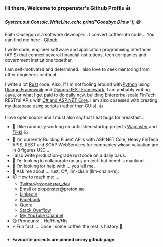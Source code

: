 ### Hi there, Welcome to propenster's Github Profile :+1:

##### System.out.Console.WriteLine.echo.print("Goodbye Dlrow"); 😄

Faith Olusegun is a software developer... I convert coffee into code... You can find me here - [Github](https://github.com/propenster).

I write code, engineer software and application programming interfaces (APIS) that connect several financial institutions, tech companies and government institutions together.



I am self-motivated and determined. I also love to seek mentoring from other engineers. :octocat:

I write a lot [Rust](https://www.rust-lang.org/) code. Also, If I'm not fooling around with [Python](https://python.org) using [Django Framework](https://djangoproject.com) and [Django REST Framework](https://www.django-rest-framework.org/), I am probably writing [Java](https://java.com), or what I get paid to do daily now, building Enterprise-scale FinTech RESTful APIs with [C# and ASP.NET Core](https://docs.microsoft.com/en-us/aspnet/core/introduction-to-aspnet-core). I am also obsessed with creating my database using scripts (rather than GUIs). :+1:

I love open source and I must also say that I eat bugs for breakfast... 

- 🔭 I like randomly working on unfinished startup projects [WagLister](https://github.com/propenster/WagLister) and [Tikki](https://github.com/propenster/Tikki) :+1:
- 🌱 I’m currently Building Fluent API's with ASP.NET Core, Heavy FinTech APIS, REST and SOAP WebServices for companies whose valuation are in 8 figures USD...
- I also write production-grade rust code on a daily basis.
- 👯 I’m looking to collaborate on any project that benefits mankind.
- 🤔 I’m looking for help with ... you tell me.
- 💬 Ask me about ... rust, C#, llm-chain (llm-chain-rs).
- 📫 How to reach me: ... 
    * [Twitter@propenster_dev](https://twitter.com/propenster_dev) 
    * [Email](mailto:faitholusegun60@gmail.com) or [propenster@proton.me](mailto:propenster@proton.me)
    * [LinkedIn](https://www.linkedin.com/in/faith-emmanuel-olusegun-1760a0166/)
    * [Facebook](https://facebook.com/faithemmanuel.olusegun)
    * [Quora](https://www.quora.com/profile/Faith-Olusegun-2)
    * [Stack Overflow](https://stackoverflow.com/users/14427078/propenster)
    * [My YouTube Channel](https://www.youtube.com/channel/UCSl6OzXEfKSwm1CBBJWumHQ)
- 😄 Pronouns: ...He/Him/His
- ⚡ Fun fact: ... Once I some coffee, the rest is history :rocket:
- #### Favourite projects are pinned on my github page.

